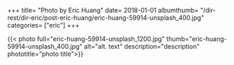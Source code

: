 +++
title= "Photo by Eric Huang"
date= 2018-01-01
albumthumb= "/dir-rest/dir-eric/post-eric-huang/eric-huang-59914-unsplash_400.jpg"
categories= ["eric"]
+++

{{< photo full="eric-huang-59914-unsplash_1200.jpg" thumb="eric-huang-59914-unsplash_400.jpg" alt="alt. text" description="description" phototitle="photo title">}}